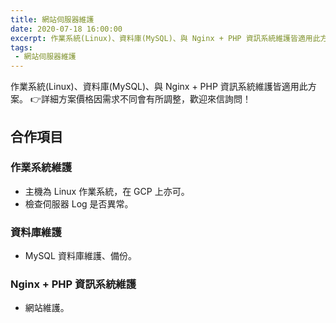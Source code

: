 ```yaml
---
title: 網站伺服器維護
date: 2020-07-18 16:00:00
excerpt: 作業系統(Linux)、資料庫(MySQL)、與 Nginx + PHP 資訊系統維護皆適用此方案。 👉詳細方案價格因需求不同會有所調整，歡迎來信詢問！
tags:
 - 網站伺服器維護
---
```

作業系統(Linux)、資料庫(MySQL)、與 Nginx + PHP 資訊系統維護皆適用此方案。
👉詳細方案價格因需求不同會有所調整，歡迎來信詢問！

## 合作項目

### 作業系統維護

* 主機為 Linux 作業系統，在 GCP 上亦可。
* 檢查伺服器 Log 是否異常。

### 資料庫維護

* MySQL 資料庫維護、備份。

### Nginx + PHP 資訊系統維護

* 網站維護。
